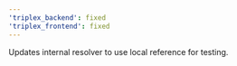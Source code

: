 ```yaml
---
'triplex_backend': fixed
'triplex_frontend': fixed
---
```


Updates internal resolver to use local reference for testing.
